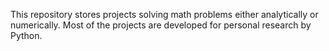 This repository stores projects solving math problems either analytically or numerically.
Most of the projects are developed for personal research by Python.
